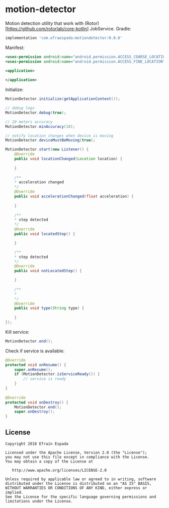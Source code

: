 # motion-detector

Motion detection utility that work with (Rotor)[https://github.com/rotorlab/core-kotlin] JobService.
Gradle:
```groovy
implementation 'com.efraespada:motiondetector:0.0.6'
```
Manifest:
```xml
<uses-permission android:name="android.permission.ACCESS_COARSE_LOCATION" />
<uses-permission android:name="android.permission.ACCESS_FINE_LOCATION" />
 
<application>

</application>
```
Initialize:
```java
MotionDetector.initialize(getApplicationContext());

// debug logs
MotionDetector.debug(true);

// 10 meters accuracy
MotionDetector.minAccuracy(10);

// notify location changes when device is moving
MotionDetector.deviceMustBeMoving(true);
```

```java
MotionDetector.start(new Listener() {
    @Override
    public void locationChanged(Location location) {
    
    }
    
    /**
    * acceleration changed 
    */
    @Override
    public void accelerationChanged(float acceleration) {
    
    }
    
    /**
    * step detected
    */
    @Override
    public void locatedStep() {

    }

    /**
    * step detected
    */
    @Override
    public void notLocatedStep() {

    }
    
    /**
    * 
    */
    @Override
    public void type(String type) {
    
    }
});
```
Kill service:
```java
MotionDetector.end();
```
Check if service is available:
```java
@Override
protected void onResume() {
    super.onResume();
    if (MotionDetector.isServiceReady()) {
        // service is ready
    }
}
 
@Override
protected void onDestroy() {
    MotionDetector.end();
    super.onDestroy();
}
```
License
-------
    Copyright 2018 Efraín Espada

    Licensed under the Apache License, Version 2.0 (the "License");
    you may not use this file except in compliance with the License.
    You may obtain a copy of the License at

       http://www.apache.org/licenses/LICENSE-2.0

    Unless required by applicable law or agreed to in writing, software
    distributed under the License is distributed on an "AS IS" BASIS,
    WITHOUT WARRANTIES OR CONDITIONS OF ANY KIND, either express or implied.
    See the License for the specific language governing permissions and
    limitations under the License.